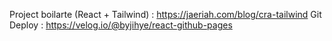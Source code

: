 Project boilarte (React + Tailwind) : https://jaeriah.com/blog/cra-tailwind
Git Deploy : https://velog.io/@byjihye/react-github-pages
